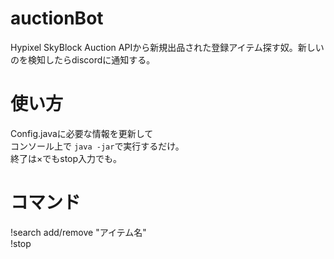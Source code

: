 # auctionBot
Hypixel SkyBlock Auction APIから新規出品された登録アイテム探す奴。新しいのを検知したらdiscordに通知する。

# 使い方
Config.javaに必要な情報を更新して<br>
コンソール上で `java -jar`で実行するだけ。<br>
終了は×でもstop入力でも。

# コマンド
!search add/remove "アイテム名" <br>
!stop
